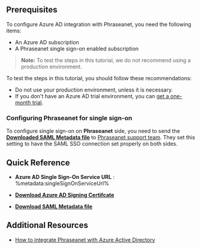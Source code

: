 ## Prerequisites

To configure Azure AD integration with Phraseanet, you need the following items:

- An Azure AD subscription
- A Phraseanet single sign-on enabled subscription

> **Note:**
> To test the steps in this tutorial, we do not recommend using a production environment.

To test the steps in this tutorial, you should follow these recommendations:

- Do not use your production environment, unless it is necessary.
- If you don't have an Azure AD trial environment, you can [get a one-month trial](https://azure.microsoft.com/pricing/free-trial/).

### Configuring Phraseanet for single sign-on

To configure single sign-on on **Phraseanet** side, you need to send the **[Downloaded SAML Metadata file](%metadata:metadataDownloadUrl%)** to [Phraseanet support team](mailto:support@alchemy.fr). They set this setting to have the SAML SSO connection set properly on both sides.

## Quick Reference

* **Azure AD Single Sign-On Service URL** : %metadata:singleSignOnServiceUrl%

* **[Download Azure AD Signing Certifcate](%metadata:CertificateDownloadRawUrl%)**

* **[Download SAML Metadata file](%metadata:metadataDownloadUrl%)**


## Additional Resources

* [How to integrate Phraseanet with Azure Active Directory](https://docs.microsoft.com/azure/active-directory/saas-apps/phraseanet-tutorial)
